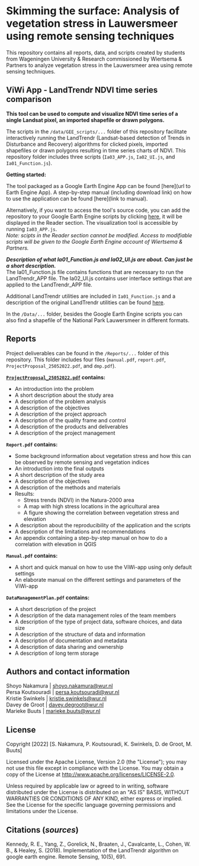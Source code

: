 # Skimming the surface: Analysis of vegetation stress in Lauwersmeer using remote sensing techniques 

This repository contains all reports, data, and scripts created by students from Wageningen University & Research commissioned by Wiertsema & Partners to analyze vegetation stress in the Lauwersmeer area using remote sensing techniques.

## ViWi App - LandTrendr NDVI time series comparison

**This tool can be used to compute and visualize NDVI time series of a single Landsat pixel, an imported shapefile or drawn polygons.**

The scripts in the `/data/GEE_scripts/...` folder of this repository facilitate interactively running the LandTrendr (Landsat-based detection of Trends in Disturbance and Recovery) algorithms for clicked pixels, imported shapefiles or drawn polygons resulting in time series charts of NDVI. This repository folder includes three scripts (`Ia03_APP.js`, `Ia02_UI.js`, and `Ia01_Function.js`).

**Getting started:**

The tool packaged as a Google Earth Engine App can be found [here](url to Earth Engine App). A step-by-step manual (including download link) on how to use the application can be found [here](link to manual). 

Alternatively, if you want to access the tool's source code, you can add the repository to your Google Earth Engine scripts by clicking [here](https://code.earthengine.google.com/?accept_repo=users/mariekebuuts97/Test2), it will be displayed in the Reader section. The visualization tool is accessible by running `Ia03_APP.js`.   
_Note: scipts in the Reader section cannot be modified. Access to modifiable scripts will be given to the Google Earth Engine account of Wiertsema & Partners._

***Description of what Ia01_Function.js and Ia02_UI.js are about. Can just be a short description.***  
The Ia01_Function.js file contains functions that are necessary to run the LandTrendr_APP file. 
The Ia02_UI.js contains user interface settings that are applied to the LandTrendr_APP file.

Additional LandTrendr utilities are included in `Ia01_Function.js` and a description of the original LandTrendr utilities can be found [here](https://emapr.github.io/LT-GEE/). 

In the `/Data/...` folder, besides the Google Earth Engine scripts you can also find a shapefile of the National Park Lauwersmeer in different formats.

## Reports

Project deliverables can be found in the `/Reports/...` folder of this repository. This folder includes four files (`manual.pdf`, `report.pdf`, `ProjectProposal_25052022.pdf`, and `dmp.pdf`). 

**[`ProjectProposal_25052022.pdf`](https://github.com/MBuuts/DORA_ViWi_App/blob/main/Reports/ProjectProposal_25052022.pdf) contains:**
- An introduction into the problem
- A short description about the study area
- A description of the problem analysis
- A description of the objectives
- A description of the project approach
- A description of the quality frame and control
- A description of the products and deliverables
- A description of the project management

**`Report.pdf` contains:**
- Some background information about vegetation stress and how this can be observed by remote sensing and vegetation indices
- An introduction into the final outputs
- A short description of the study area
- A description of the objectives
- A description of the methods and materials
- Results:
  - Stress trends (NDVI) in the Natura-2000 area 
  - A map with high stress locations in the agricultural area
  - A figure showing the correlation between vegetation stress and elevation
- A description about the reproducibility of the application and the scripts
- A description of the limitations and recommendations
- An appendix containing a step-by-step manual on how to do a correlation with elevation in QGIS

**`Manual.pdf` contains:**
- A short and quick manual on how to use the ViWi-app using only default settings
- An elaborate manual on the different settings and parameters of the ViWi-app

**`DataManagementPlan.pdf` contains:**
- A short description of the project
- A description of the data management roles of the team members
- A description of the type of project data, software choices, and data size
- A description of the structure of data and information
- A description of documentation and metadata
- A description of data sharing and ownership
- A description of long term storage


## Authors and contact information

Shoyo Nakamura | shoyo.nakamura@wur.nl  
Persa Koutsouradi | persa.koutsouradi@wur.nl  
Kristie Swinkels | kristie.swinkels@wur.nl  
Davey de Groot | davey.degroot@wur.nl  
Marieke Buuts | marieke.buuts@wur.nl  


## License

Copyright [2022] [S. Nakamura, P. Koutsouradi, K. Swinkels, D. de Groot, M. Buuts]

Licensed under the Apache License, Version 2.0 (the "License"); you may not use this file except in compliance with the License.
You may obtain a copy of the License at http://www.apache.org/licenses/LICENSE-2.0.

Unless required by applicable law or agreed to in writing, software distributed under the License is distributed on an "AS IS" BASIS, WITHOUT WARRANTIES OR CONDITIONS OF ANY KIND, either express or implied. See the License for the specific language governing permissions and limitations under the License.


## Citations (_sources_)

Kennedy, R. E., Yang, Z., Gorelick, N., Braaten, J., Cavalcante, L., Cohen, W. B., & Healey, S. (2018). Implementation of the LandTrendr algorithm on google earth engine. Remote Sensing, 10(5), 691.






